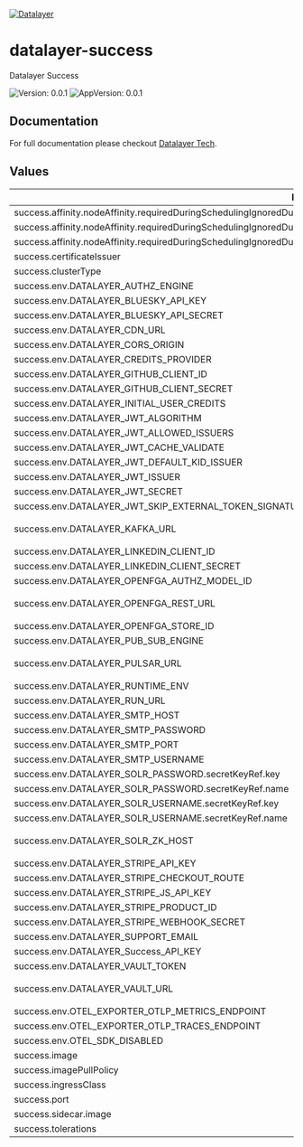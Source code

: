 [![Datalayer](https://assets.datalayer.tech/datalayer-25.svg)](https://datalayer.io)

# datalayer-success

Datalayer Success

![Version: 0.0.1](https://img.shields.io/badge/Version-0.0.1-informational?style=flat-square) ![AppVersion: 0.0.1](https://img.shields.io/badge/AppVersion-0.0.1-informational?style=flat-square)

## Documentation

For full documentation please checkout [Datalayer Tech](https://datalayer.tech).

## Values

| Key | Type | Default | Description |
|-----|------|---------|-------------|
| success.affinity.nodeAffinity.requiredDuringSchedulingIgnoredDuringExecution.nodeSelectorTerms[0].matchExpressions[0].key | string | `"role.datalayer.io/api"` |  |
| success.affinity.nodeAffinity.requiredDuringSchedulingIgnoredDuringExecution.nodeSelectorTerms[0].matchExpressions[0].operator | string | `"In"` |  |
| success.affinity.nodeAffinity.requiredDuringSchedulingIgnoredDuringExecution.nodeSelectorTerms[0].matchExpressions[0].values[0] | string | `"true"` |  |
| success.certificateIssuer | string | `"letsencrypt"` |  |
| success.clusterType | string | `"any"` |  |
| success.env.DATALAYER_AUTHZ_ENGINE | string | `"openfga"` |  |
| success.env.DATALAYER_BLUESKY_API_KEY | string | `""` |  |
| success.env.DATALAYER_BLUESKY_API_SECRET | string | `""` |  |
| success.env.DATALAYER_CDN_URL | string | `""` |  |
| success.env.DATALAYER_CORS_ORIGIN | string | `"*"` |  |
| success.env.DATALAYER_CREDITS_PROVIDER | string | `""` |  |
| success.env.DATALAYER_GITHUB_CLIENT_ID | string | `""` |  |
| success.env.DATALAYER_GITHUB_CLIENT_SECRET | string | `""` |  |
| success.env.DATALAYER_INITIAL_USER_CREDITS | string | `"500"` |  |
| success.env.DATALAYER_JWT_ALGORITHM | string | `""` |  |
| success.env.DATALAYER_JWT_ALLOWED_ISSUERS | string | `""` |  |
| success.env.DATALAYER_JWT_CACHE_VALIDATE | string | `"true"` |  |
| success.env.DATALAYER_JWT_DEFAULT_KID_ISSUER | string | `""` |  |
| success.env.DATALAYER_JWT_ISSUER | string | `"https://id.datalayer.run"` |  |
| success.env.DATALAYER_JWT_SECRET | string | `""` |  |
| success.env.DATALAYER_JWT_SKIP_EXTERNAL_TOKEN_SIGNATURE_VERIFICATION | string | `"false"` |  |
| success.env.DATALAYER_KAFKA_URL | string | `"datalayer-kafka-kafka-bootstrap.datalayer-kafka.svc.cluster.local:9092"` |  |
| success.env.DATALAYER_LINKEDIN_CLIENT_ID | string | `""` |  |
| success.env.DATALAYER_LINKEDIN_CLIENT_SECRET | string | `""` |  |
| success.env.DATALAYER_OPENFGA_AUTHZ_MODEL_ID | string | `""` |  |
| success.env.DATALAYER_OPENFGA_REST_URL | string | `"http://datalayer-openfga.datalayer-openfga.svc.cluster.local:8080"` |  |
| success.env.DATALAYER_OPENFGA_STORE_ID | string | `""` |  |
| success.env.DATALAYER_PUB_SUB_ENGINE | string | `"kafka"` |  |
| success.env.DATALAYER_PULSAR_URL | string | `"pulsar://datalayer-pulsar-broker.datalayer-pulsar.svc.cluster.local:6650"` |  |
| success.env.DATALAYER_RUNTIME_ENV | string | `"prod"` |  |
| success.env.DATALAYER_RUN_URL | string | `""` |  |
| success.env.DATALAYER_SMTP_HOST | string | `""` |  |
| success.env.DATALAYER_SMTP_PASSWORD | string | `""` |  |
| success.env.DATALAYER_SMTP_PORT | string | `"0"` |  |
| success.env.DATALAYER_SMTP_USERNAME | string | `""` |  |
| success.env.DATALAYER_SOLR_PASSWORD.secretKeyRef.key | string | `"password"` |  |
| success.env.DATALAYER_SOLR_PASSWORD.secretKeyRef.name | string | `"solr-basic-auth"` |  |
| success.env.DATALAYER_SOLR_USERNAME.secretKeyRef.key | string | `"username"` |  |
| success.env.DATALAYER_SOLR_USERNAME.secretKeyRef.name | string | `"solr-basic-auth"` |  |
| success.env.DATALAYER_SOLR_ZK_HOST | string | `"solr-datalayer-solrcloud-zookeeper-headless.datalayer-solr.svc.cluster.local"` |  |
| success.env.DATALAYER_STRIPE_API_KEY | string | `""` |  |
| success.env.DATALAYER_STRIPE_CHECKOUT_ROUTE | string | `"checkout"` |  |
| success.env.DATALAYER_STRIPE_JS_API_KEY | string | `""` |  |
| success.env.DATALAYER_STRIPE_PRODUCT_ID | string | `""` |  |
| success.env.DATALAYER_STRIPE_WEBHOOK_SECRET | string | `""` |  |
| success.env.DATALAYER_SUPPORT_EMAIL | string | `""` |  |
| success.env.DATALAYER_Success_API_KEY | string | `""` |  |
| success.env.DATALAYER_VAULT_TOKEN | string | `""` |  |
| success.env.DATALAYER_VAULT_URL | string | `"http://datalayer-vault-internal.datalayer-vault.svc.cluster.local:8200"` |  |
| success.env.OTEL_EXPORTER_OTLP_METRICS_ENDPOINT | string | `""` |  |
| success.env.OTEL_EXPORTER_OTLP_TRACES_ENDPOINT | string | `""` |  |
| success.env.OTEL_SDK_DISABLED | string | `"false"` |  |
| success.image | string | `"datalayer/success:0.0.1"` |  |
| success.imagePullPolicy | string | `"Always"` |  |
| success.ingressClass | string | `"datalayer-traefik"` |  |
| success.port | int | `3300` |  |
| success.sidecar.image | string | `"datalayer/whoami:0.0.6"` |  |
| success.tolerations | object | `{}` |  |

